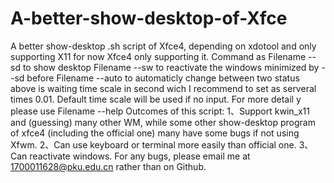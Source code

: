 # A-better-show-desktop-of-Xfce
A better show-desktop .sh script of Xfce4, depending on xdotool and only supporting X11 for now Xfce4 only supporting it.
Command as
  Filename --sd <time>      to show desktop
  Filename --sw <time>      to reactivate the windows minimized by --sd before
  Filename --auto <time>    to automaticly change between two status above
<time> is waiting time scale in second wich I recommend to set as serveral times 0.01. Default time scale will be used if no input. For more detail y please use Filename --help
Outcomes of this script:
  1、Support kwin_x11 and (guessing) many other WM, while some other show-desktop program of xfce4 (including the official one) many have some bugs if not using Xfwm.
  2、Can use keyboard or terminal more easily than official one.
  3、Can reactivate windows.
 For any bugs, please email me at 1700011628@pku.edu.cn rather than on Github.

